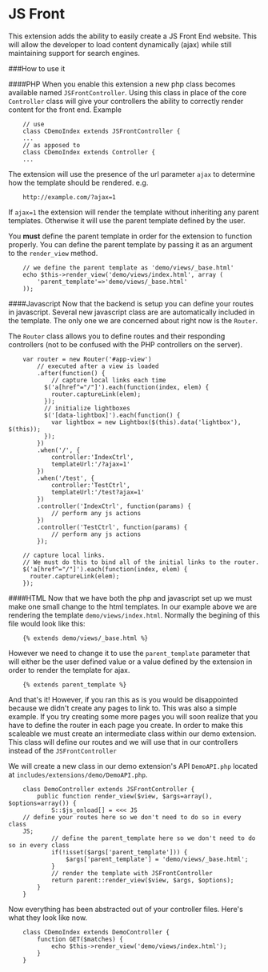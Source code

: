 JS Front
========

This extension adds the ability to easily create a JS Front End website. This will allow the developer to load content dynamically (ajax) while still maintaining support for search engines.

###How to use it

####PHP
When you enable this extension a new php class becomes available named `JSFrontController`. Using this class in place of the core `Controller` class will give your controllers the ability to correctly render content for the front end.
Example

        // use
        class CDemoIndex extends JSFrontController {
        ...
        // as apposed to
        class CDemoIndex extends Controller {
        ...

The extension will use the presence of the url parameter `ajax` to determine how the template should be rendered. e.g.

        http://example.com/?ajax=1
If `ajax=1` the extension will render the template without inheriting any parent templates. Otherwise it will use the parent template defined by the user.

You **must** define the parent template in order for the extension to function properly. You can define the parent template by passing it as an argument to the `render_view` method.

        // we define the parent template as 'demo/views/_base.html'
        echo $this->render_view('demo/views/index.html', array (
            'parent_template'=>'demo/views/_base.html'
        ));
####Javascript
Now that the backend is setup you can define your routes in javascript. Several new javascript class are are automatically included in the template. The only one we are concerned about right now is the `Router`.

The `Router` class allows you to define routes and their responding controllers (not to be confused with the PHP controllers on the server). 

        var router = new Router('#app-view')
            // executed after a view is loaded
            .after(function() {
                // capture local links each time
              $('a[href^="/"]').each(function(index, elem) {
                router.captureLink(elem);
              });
              // initialize lightboxes
              $('[data-lightbox]').each(function() {
                var lightbox = new Lightbox($(this).data('lightbox'), $(this));
              });
            })
            .when('/', {
                controller:'IndexCtrl',
                templateUrl:'/?ajax=1'
            })
            .when('/test', {
                controller:'TestCtrl',
                templateUrl:'/test?ajax=1'
            })
            .controller('IndexCtrl', function(params) {
                // perform any js actions
            })
            .controller('TestCtrl', function(params) {
                // perform any js actions
            });
        
        // capture local links.
        // We must do this to bind all of the initial links to the router.
        $('a[href^="/"]').each(function(index, elem) {
          router.captureLink(elem);
        });

####HTML
Now that we have both the php and javascript set up we must make one small change to the html templates.
In our example above we are rendering the template `demo/views/index.html`. Normally the begining of this file would look like this:

        {% extends demo/views/_base.html %}

However we need to change it to use the `parent_template` parameter that will either be the user defined value or a value defined by the extension in order to render the template for ajax.

        {% extends parent_template %}

And that's it!
However, if you ran this as is you would be disappointed because we didn't create any pages to link to.
This was also a simple example. If  you try creating some more pages you will soon realize that you have to define the router in each page you create. In order to make this scaleable we must create an intermediate class within our demo extension. This class will define our routes and we will use that in our controllers instead of the `JSFrontController`

We will create a new class in our demo extension's API `DemoAPI.php` located at `includes/extensions/demo/DemoAPI.php`.

        class DemoController extends JSFrontController {
            public function render_view($view, $args=array(), $options=array()) {
                S::$js_onload[] = <<< JS
        // define your routes here so we don't need to do so in every class
        JS;
                // define the parent_template here so we don't need to do so in every class
                if(!isset($args['parent_template'])) {
                    $args['parent_template'] = 'demo/views/_base.html';
                }
                // render the template with JSFrontController
                return parent::render_view($view, $args, $options);
            }
        }

Now everything has been abstracted out of your controller files. Here's what they look like now.

        class CDemoIndex extends DemoController {
            function GET($matches) {
                echo $this->render_view('demo/views/index.html');
            }
        }